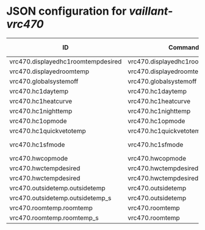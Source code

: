 # JSON configuration for _vaillant-vrc470_

ID                                 | Command                            | Item type | Description                                                                                                                                                                          
---                                | ---                                | ---       | ---                                                                                                                                                                                  
vrc470.displayedhc1roomtempdesired | vrc470.displayedhc1roomtempdesired | Number    | HC1 Currently displayed room temperature setpoint                                                                                                                                    
vrc470.displayedroomtemp           | vrc470.displayedroomtemp           | Number    | Displayed room temperature                                                                                                                                                           
vrc470.globalsystemoff             | vrc470.globalsystemoff             | Number    | Activation of operation mode system off (0=off;1=on)                                                                                                                                 
vrc470.hc1daytemp                  | vrc470.hc1daytemp                  | Number    | HC1 Day setpoint                                                                                                                                                                     
vrc470.hc1heatcurve                | vrc470.hc1heatcurve                | Number    | HC1 Heating curve                                                                                                                                                                    
vrc470.hc1nighttemp                | vrc470.hc1nighttemp                | Number    | HC1 Night setpoint                                                                                                                                                                   
vrc470.hc1opmode                   | vrc470.hc1opmode                   | Number    | HC1 Operation mode (0 = off, 1 = manual, 2 = auto, 3 = on, 4 = night, 5 = summer)                                                                                                    
vrc470.hc1quickvetotemp            | vrc470.hc1quickvetotemp            | Number    | HC1 Manual override setpoint                                                                                                                                                         
vrc470.hc1sfmode                   | vrc470.hc1sfmode                   | Number    | HC1 Temporary operating mode (0=Nothing,1=Party,2=OneDayBankHoliday,3=OneDayHoliday,4=HolidayPeriod,5=BankHolidayPeriod,6=QuickVeto,7=OneTimeVentilation,8=WhisperMode,9=LoadOnceDHW)
vrc470.hwcopmode                   | vrc470.hwcopmode                   | Number    | DHW operating mode (0=off,1=on,2=auto,3=auto sunday,4=party,6=one time tank loading,7=holiday)                                                                                       
vrc470.hwctempdesired              | vrc470.hwctempdesired              | Number    | DHW setpoint                                                                                                                                                                         
vrc470.hwctempdesired              | vrc470.hwctempdesired              | Number    | DHW actual desired temperature                                                                                                                                                       
vrc470.outsidetemp.outsidetemp     | vrc470.outsidetemp                 | Number    | Outside temperature                                                                                                                                                                  
vrc470.outsidetemp.outsidetemp_s   | vrc470.outsidetemp                 | Number    | Outside temperature status (0=ok;85=circuit;170=cutoff)                                                                                                                              
vrc470.roomtemp.roomtemp           | vrc470.roomtemp                    | Number    | Room temperature                                                                                                                                                                     
vrc470.roomtemp.roomtemp_s         | vrc470.roomtemp                    | Number    | Room temperature status (0=ok;85=circuit;170=cutoff)                                                                                                                                 
